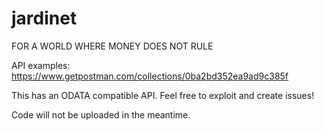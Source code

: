 # jardinet

FOR A WORLD WHERE MONEY DOES NOT RULE


API examples: https://www.getpostman.com/collections/0ba2bd352ea9ad9c385f

This has an ODATA compatible API. Feel free to exploit and create issues!

Code will not be uploaded in the meantime. 
